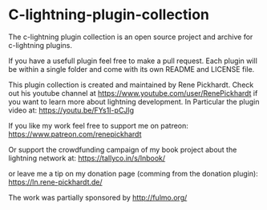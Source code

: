 # C-lightning-plugin-collection

The c-lightning plugin collection is an open source project and archive for c-lightning plugins.

If you have a usefull plugin feel free to make a pull request.
Each plugin will be within a single folder and come with its own README and LICENSE file. 

This plugin collection is created and maintained by Rene Pickhardt. Check out his youtube channel
at https://www.youtube.com/user/RenePickhardt if you want to learn more about lightning development.
In Particular the plugin video at: https://youtu.be/FYs1I-pCJIg

If you like my work feel free to support me on patreon:
https://www.patreon.com/renepickhardt

Or support the crowdfunding campaign of my book project about the lightning network at:
https://tallyco.in/s/lnbook/

or leave me a tip on my donation page (comming from the donation plugin):
https://ln.rene-pickhardt.de/

The work was partially sponsored by http://fulmo.org/
